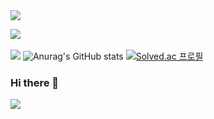 <img src="https://capsule-render.vercel.app/api?type=waving&color=auto&height=200&section=header&text=Juwon's&fontSize=90" />


<img src="https://github-readme-stats.vercel.app/api/top-langs/?username=jwkweon&layout=compact"><br><br>
<img src="https://github-readme-stats.vercel.app/api?username=jwkweon&show_icons=true">
![Anurag's GitHub stats](https://github-readme-stats.vercel.app/api?username=jwkweon&show_icons=true&theme=dracula)
[![Solved.ac
프로필](http://mazassumnida.wtf/api/v2/generate_badge?boj=02kjw0203)](https://solved.ac/02kjw0203)

### Hi there 👋

<a href="https://hits.seeyoufarm.com"><img src="https://hits.seeyoufarm.com/api/count/incr/badge.svg?url=https%3A%2F%2Fgithub.com%2Fjwkweon&count_bg=%2378A4FF&title_bg=%234F4F4F&icon=github.svg&icon_color=%23000000&title=Github&edge_flat=false"/></a>

<!--
**jwkweon/jwkweon** is a ✨ _special_ ✨ repository because its `README.md` (this file) appears on your GitHub profile.

Here are some ideas to get you started:

- 🔭 I’m currently working on ...
- 🌱 I’m currently learning ...
- 👯 I’m looking to collaborate on ...
- 🤔 I’m looking for help with ...
- 💬 Ask me about ...
- 📫 How to reach me: ...
- 😄 Pronouns: ...
- ⚡ Fun fact: ...
-->
